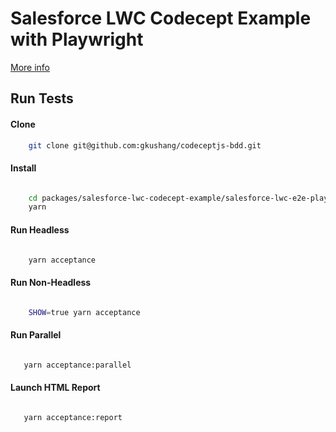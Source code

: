 # Salesforce LWC Codecept Example with Playwright

[More info ](http://localhost:8846/05-01-salesforce-lwc/1-salesforce-lighting-web-components-playwright/)

## Run Tests

#### Clone

```bash
    git clone git@github.com:gkushang/codeceptjs-bdd.git
```

#### Install

```bash

    cd packages/salesforce-lwc-codecept-example/salesforce-lwc-e2e-playwright
    yarn

```

#### Run Headless

```bash

    yarn acceptance

```

#### Run Non-Headless

```bash

    SHOW=true yarn acceptance

```

#### Run Parallel

```bash

   yarn acceptance:parallel

```

#### Launch HTML Report

```bash

   yarn acceptance:report

```
